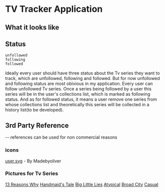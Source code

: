 # TV Tracker Application 

## What it looks like


## Status
```
unfollowed
following
followed
```
Ideally every user should have three status about the Tv series they want to track, which are unfollowed, following and followed. But for now unfollowed and following status are most obivious in my application. Every user can follow unfollowed Tv series. Once a series being followed by a user this series will be in the user's collections list, which is marked as following status. And as for followed status, it means a user remove one series from whose collections list and theoretically this series will be collected in a history list(to be developed).

## 3rd Party Reference 
-- references can be used for non commercial reasons
### icons
[user.svg](https://www.flaticon.com/free-icon/user_149452#term=profile&page=1&position=2) -  By Madebyoliver
### Pictures for Tv Series
[13 Reasons Why](https://art-s.nflximg.net/1fd67/7a023df3509f825228fcd2ad04e1c20026d1fd67.jpg)
[Handmaid's Tale](https://pbs.twimg.com/profile_images/875452499339100161/4o1Jvuur.jpg)
[Big Little Lies](http://www.magazine-hd.com/apps/wp/wp-content/uploads/2017/02/big-little-lies.jpg)
[Atypical](http://cdn01.cdn.justjared.com/wp-content/uploads/headlines/2017/07/atypical-trailer1.jpg)
[Broad City](https://upload.wikimedia.org/wikipedia/commons/c/c7/Broad_City_Logo_2014-02-07_20-26.gif)
[Casual](https://ibhuluimcom-a.akamaihd.net/ib.huluim.com/show/23170?region=US&size=952x536)
 
